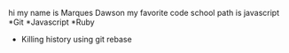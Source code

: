 hi my name is Marques Dawson
my favorite code school path is javascript
*Git
*Javascript
*Ruby
* Killing history using git rebase

